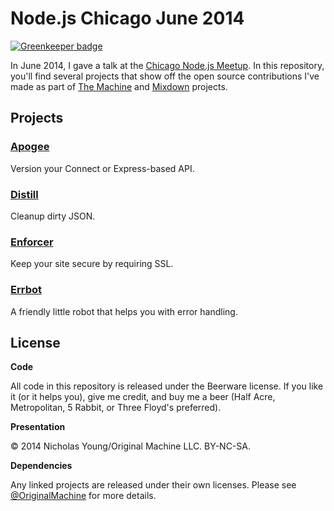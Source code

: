 # Node.js Chicago June 2014

[![Greenkeeper badge](https://badges.greenkeeper.io/nicholaswyoung/node-chicago-june-2014.svg)](https://greenkeeper.io/)

In June 2014, I gave a talk at the [Chicago Node.js Meetup](www.meetup.com/Chicago-Nodejs/events/172986572). In this repository, you'll find several projects that show off the open source contributions I've made as part of [The Machine](http://machine.fm) and [Mixdown](http://mixdown.co) projects.

## Projects

### [Apogee](http://github.com/originalmachine/apogee)

Version your Connect or Express-based API.

### [Distill](http://github.com/originalmachine/distill)

Cleanup dirty JSON.

### [Enforcer](http://github.com/originalmachine/enforcer)

Keep your site secure by requiring SSL.

### [Errbot](http://github.com/originalmachine/errbot)

A friendly little robot that helps you with error handling.

## License

**Code**

All code in this repository is released under the Beerware license. If you like it (or it helps you), give me credit, and buy me a beer (Half Acre, Metropolitan, 5 Rabbit, or Three Floyd's preferred).

**Presentation**

&copy; 2014 Nicholas Young/Original Machine LLC. BY-NC-SA.

**Dependencies**

Any linked projects are released under their own licenses. Please see [@OriginalMachine](http://github.com/originalmachine) for more details.
